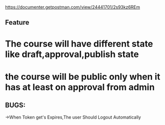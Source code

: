 https://documenter.getpostman.com/view/24441701/2s93kz6REm


## Feature
# The course will have different state like draft,approval,publish state
# the course will be public only when it has at least on approval from admin


## BUGS:
->When Token get's Expires,The user Should Logout Automatically